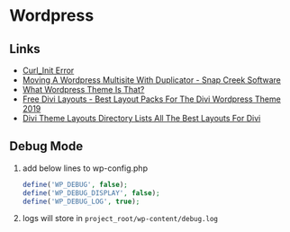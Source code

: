 # Wordpress

## Links

- [Curl_Init Error](https://stackoverflow.com/questions/6382539/call-to-undefined-function-curl-init#answer-6382581)
- [Moving A Wordpress Multisite With Duplicator - Snap Creek Software](https://snapcreek.com/duplicator/docs/moving-a-multisite-install-with-duplicator-pro/)
- [What Wordpress Theme Is That?](https://whatwpthemeisthat.com/)
- [Free Divi Layouts - Best Layout Packs For The Divi Wordpress Theme 2019](https://ohklyn.com/free-divi-layouts/)
- [Divi Theme Layouts Directory Lists All The Best Layouts For Divi](https://www.divilayouts.com/)

## Debug Mode

1. add below lines to wp-config.php

   ```php
   define('WP_DEBUG', false);
   define('WP_DEBUG_DISPLAY', false);
   define('WP_DEBUG_LOG', true);
   ```

2. logs will store in `project_root/wp-content/debug.log`

